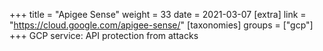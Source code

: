 +++
title = "Apigee Sense"
weight = 33
date = 2021-03-07
[extra]
link = "https://cloud.google.com/apigee-sense/"
[taxonomies]
groups = ["gcp"]
+++
GCP service: API protection from attacks

